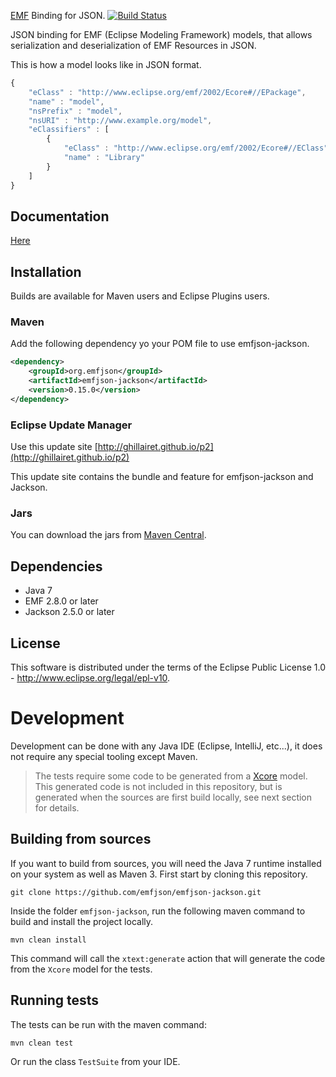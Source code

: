 [EMF](http://www.eclipse.org/emf) Binding for JSON. [![Build Status](https://secure.travis-ci.org/emfjson/emfjson-jackson.png)](http://travis-ci.org/emfjson/emfjson-jackson)

JSON binding for EMF (Eclipse Modeling Framework) models, that allows serialization and deserialization of EMF Resources in JSON.

This is how a model looks like in JSON format.

```javascript
{
    "eClass" : "http://www.eclipse.org/emf/2002/Ecore#//EPackage",
    "name" : "model",
    "nsPrefix" : "model",
    "nsURI" : "http://www.example.org/model",
    "eClassifiers" : [
        {
            "eClass" : "http://www.eclipse.org/emf/2002/Ecore#//EClass",
            "name" : "Library"
        }
    ]
}
```

## Documentation

[Here](http://emfjson.org)

## Installation

Builds are available for Maven users and Eclipse Plugins users.

### Maven

Add the following dependency yo your POM file to use emfjson-jackson.

```xml
<dependency>
	<groupId>org.emfjson</groupId>
	<artifactId>emfjson-jackson</artifactId>
	<version>0.15.0</version>
</dependency>
```

### Eclipse Update Manager

Use this update site [http://ghillairet.github.io/p2](http://ghillairet.github.io/p2)

This update site contains the bundle and feature for emfjson-jackson and Jackson. 

### Jars

You can download the jars from [Maven Central](http://search.maven.org/#search|ga|1|emfjson).

## Dependencies

* Java 7
* EMF 2.8.0 or later
* Jackson 2.5.0 or later

## License

This software is distributed under the terms of the Eclipse Public License 1.0 - http://www.eclipse.org/legal/epl-v10.

# Development

Development can be done with any Java IDE (Eclipse, IntelliJ, etc...), it does not require any special tooling except Maven. 

> The tests require some code to be generated from a [Xcore](http://wiki.eclipse.org/Xcore) model. This generated code is not included in this repository, but 
is generated when the sources are first build locally, see next section for details.

## Building from sources

If you want to build from sources, you will need the Java 7 runtime installed on your system as well as Maven 3.
First start by cloning this repository.

```
git clone https://github.com/emfjson/emfjson-jackson.git
```

Inside the folder `emfjson-jackson`, run the following maven command to build and install the project locally.
 
```
mvn clean install
``` 

This command will call the `xtext:generate` action that will generate the code from the `Xcore` model for the tests. 

## Running tests

The tests can be run with the maven command:

```
mvn clean test
```

Or run the class `TestSuite` from your IDE.
